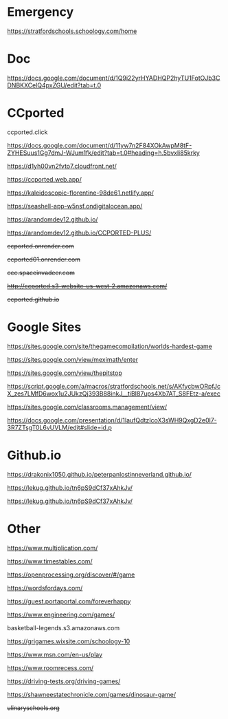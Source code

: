 # Emergency
https://stratfordschools.schoology.com/home

# Doc
https://docs.google.com/document/d/1Q9i22yrHYADHQP2hyTU1FotOJb3CDNBKXCelQ4pxZGU/edit?tab=t.0



# CCported
ccported.click 

https://docs.google.com/document/d/11yw7n2F84XOkAwpM8tF-ZYHESuus1Gg7dmJ-WJum1fk/edit?tab=t.0#heading=h.5bvxli85krky

https://d1yh00vn2fvto7.cloudfront.net/

https://ccported.web.app/

https://kaleidoscopic-florentine-98de61.netlify.app/

https://seashell-app-w5nsf.ondigitalocean.app/

https://arandomdev12.github.io/

https://arandomdev12.github.io/CCPORTED-PLUS/

~~ccported.onrender.com~~

~~ccported01.onrender.com~~

~~ccc.spaceinvadeer.com~~

~~http://ccported.s3-website-us-west-2.amazonaws.com/~~

~~ccported.github.io~~


# Google Sites
https://sites.google.com/site/thegamecompilation/worlds-hardest-game

https://sites.google.com/view/meximath/enter

https://sites.google.com/view/thepitstop

https://script.google.com/a/macros/stratfordschools.net/s/AKfycbwORpfJcX_zes7LMfD6wox1u2JUkzQj393B88inkJ__tiBI87ups4Xb7AT_S8FEtz-a/exec

https://sites.google.com/classrooms.management/view/

https://docs.google.com/presentation/d/1laufQdtzIcoX3sWH9QxgD2e0l7-3R7ZTsgT0L6vUVLM/edit#slide=id.p

# Github.io
https://drakonix1050.github.io/peterpanlostinneverland.github.io/

https://lekug.github.io/tn6pS9dCf37xAhkJv/

https://lekug.github.io/tn6pS9dCf37xAhkJv/

# Other
https://www.multiplication.com/

https://www.timestables.com/

https://openprocessing.org/discover/#/game

https://wordsfordays.com/

https://guest.portaportal.com/foreverhappy

https://www.engineering.com/games/

basketball-legends.s3.amazonaws.com

https://grigames.wixsite.com/schoology-10

https://www.msn.com/en-us/play

https://www.roomrecess.com/

https://driving-tests.org/driving-games/

https://shawneestatechronicle.com/games/dinosaur-game/

~~ulinaryschools.org~~



